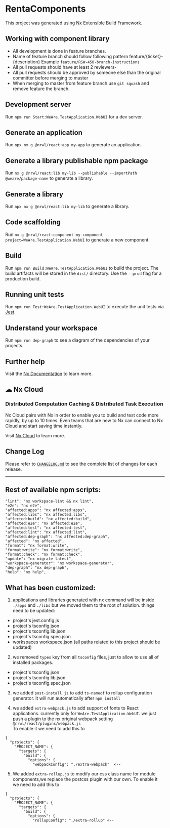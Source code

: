 # RentaComponents

This project was generated using [Nx](https://nx.dev) Extensible Build Framework.

## Working with component library

- All development is done in feature branches. 
- Name of feature branch should follow following pattern feature/{ticket}-{description} Example ```feature/RSW-450-branch-instructions```
- All pull requests should have at least 2 reviewers-
- All pull requests should be approved by someone else than the original committer before merging to master
- When merging to master from feature branch use ```git squash``` and remove feature the branch.

## Development server

Run `npm run Start:WeAre.TestApplication.WebUI` for a dev server.

## Generate an application

Run `npx nx g @nrwl/react:app my-app` to generate an application.

## Generate a library publishable npm package

Run `nx g @nrwl/react:lib my-lib --publishable --importPath @weare/package-name` to generate a library.

## Generate a library

Run `npx nx g @nrwl/react:lib my-lib` to generate a library.


## Code scaffolding

Run `nx g @nrwl/react:component my-component --project=WeAre.TestApplication.WebUI` to generate a new component.

## Build

Run `npm run Build:WeAre.TestApplication.WebUI` to build the project. The build artifacts will be stored in the `dist/` directory. Use the `--prod` flag for a production build.

## Running unit tests

Run `npm run Test:WeAre.TestApplication.WebUI` to execute the unit tests via [Jest](https://jestjs.io).

## Understand your workspace

Run `npm run dep-graph` to see a diagram of the dependencies of your projects.

## Further help

Visit the [Nx Documentation](https://nx.dev) to learn more.

## ☁ Nx Cloud

### Distributed Computation Caching & Distributed Task Execution

Nx Cloud pairs with Nx in order to enable you to build and test code more rapidly, by up to 10 times. Even teams that are new to Nx can connect to Nx Cloud and start saving time instantly.

Visit [Nx Cloud](https://nx.app/) to learn more.

  

## Change Log

Please refer to [`CHANGELOG.md`](CHANGELOG.md) to see the complete list of changes for each release.

---

## Rest of available npm scripts: 

    "lint": "nx workspace-lint && nx lint",
    "e2e": "nx e2e",
    "affected:apps": "nx affected:apps",
    "affected:libs": "nx affected:libs",
    "affected:build": "nx affected:build",
    "affected:e2e": "nx affected:e2e",
    "affected:test": "nx affected:test",
    "affected:lint": "nx affected:lint",
    "affected:dep-graph": "nx affected:dep-graph",
    "affected": "nx affected",
    "format": "nx format:write",
    "format:write": "nx format:write",
    "format:check": "nx format:check",
    "update": "nx migrate latest",
    "workspace-generator": "nx workspace-generator",
    "dep-graph": "nx dep-graph",
    "help": "nx help",

## What has been customized: 

1. applications and libraries generated with nx command will be inside `./apps` and `./libs` but we moved them to the root of solution. things need to be updated: 

* project's jest.config.js
* project's tsconfig.json
* project's tsconfig.lib.json
* project's tsconfig.spec.json
* workspaces workspace.json (all paths related to this project should be updated)


2. we removed `types` key from all `tsconfig` files, just to allow to use all of installed packages.

* project's tsconfig.json
* project's tsconfig.lib.json
* project's tsconfig.spec.json


3. we added `post-install.js` to add `ts-nameof` to rollup configuration generator. It will run automatically after `npm install` 


4. we added `extra-webpack.js` to add support of fonts to React applications. currently only for `WeAre.TestApplication.WebUI`. 
we just push a plugin to the nx original webpack setting `@nrwl/react/plugins/webpack.js`   
To enable it  we need to add this to 

```
{
  "projects": {
    "PROJECT_NAME": {
      "targets": {
        "build": {
          "options": {
            "webpackConfig": "./extra-webpack"  <--
```

5. We added `extra-rollup.js` to modify our css class name for module components,we replace the postcss plugin with our own.
   To enable it  we need to add this to 

```
{
  "projects": {
    "PROJECT_NAME": {
      "targets": {
        "build": {
          "options": {
            "rollupConfig": "./extra-rollup" <--
```
